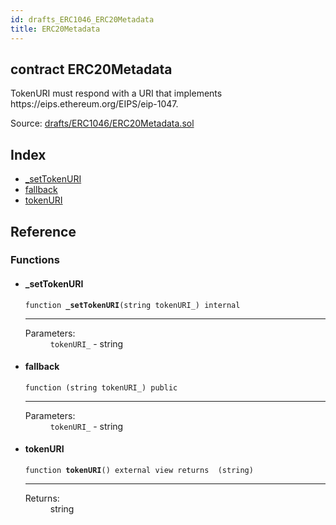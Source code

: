 ```yaml
---
id: drafts_ERC1046_ERC20Metadata
title: ERC20Metadata
---
```


<div class="contract-doc"><div class="contract"><h2 class="contract-header"><span class="contract-kind">contract</span> ERC20Metadata</h2><p class="description">TokenURI must respond with a URI that implements https://eips.ethereum.org/EIPS/eip-1047.</p><div class="source">Source: <a href="https://github.com/OpenZeppelin/zeppelin-solidity/blob/v2.1.2/contracts/drafts/ERC1046/ERC20Metadata.sol" target="_blank">drafts/ERC1046/ERC20Metadata.sol</a></div></div><div class="index"><h2>Index</h2><ul><li><a href="drafts_ERC1046_ERC20Metadata.html#_setTokenURI">_setTokenURI</a></li><li><a href="drafts_ERC1046_ERC20Metadata.html#">fallback</a></li><li><a href="drafts_ERC1046_ERC20Metadata.html#tokenURI">tokenURI</a></li></ul></div><div class="reference"><h2>Reference</h2><div class="functions"><h3>Functions</h3><ul><li><div class="item function"><span id="_setTokenURI" class="anchor-marker"></span><h4 class="name">_setTokenURI</h4><div class="body"><code class="signature">function <strong>_setTokenURI</strong><span>(string tokenURI_) </span><span>internal </span></code><hr/><dl><dt><span class="label-parameters">Parameters:</span></dt><dd><div><code>tokenURI_</code> - string</div></dd></dl></div></div></li><li><div class="item function"><span id="fallback" class="anchor-marker"></span><h4 class="name">fallback</h4><div class="body"><code class="signature">function <strong></strong><span>(string tokenURI_) </span><span>public </span></code><hr/><dl><dt><span class="label-parameters">Parameters:</span></dt><dd><div><code>tokenURI_</code> - string</div></dd></dl></div></div></li><li><div class="item function"><span id="tokenURI" class="anchor-marker"></span><h4 class="name">tokenURI</h4><div class="body"><code class="signature">function <strong>tokenURI</strong><span>() </span><span>external </span><span>view </span><span>returns  (string) </span></code><hr/><dl><dt><span class="label-return">Returns:</span></dt><dd>string</dd></dl></div></div></li></ul></div></div></div>
